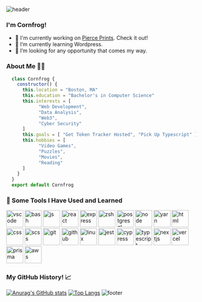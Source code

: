 ![header](https://capsule-render.vercel.app/api?type=waving&text=Hi%20There%20👋!&fontColor=FFFFFF&color=0:006400,100:640064)

### I'm Cornfrog!
- 🚀 I'm currently working on [Pierce Prints](pierceprints.vercel.app). Check it out!
- 🌱 I’m currently learning Wordpress.
- 🤔 I’m looking for any opportunity that comes my way.

### About Me 👨‍💻
```js
  class Cornfrog {
    constructor() {
      this.location = "Boston, MA"
      this.education = "Bachelor's in Computer Science"
      this.interests = [
            "Web Development",
            "Data Analysis",
            "Web3",
            "Cyber Security"
      ]
      this.goals = [ "Get Token Tracker Hosted", "Pick Up Typescript" ]
      this.hobbies = [
            "Video Games",
            "Puzzles",
            "Movies",
            "Reading"
      ]
    }
  }
  export default Cornfrog
```
### 🚀 Some Tools I Have Used and Learned
<p align="left">
  <img src="https://cdn.jsdelivr.net/gh/devicons/devicon/icons/vscode/vscode-original.svg" alt="vscode" width="45" height="45"/>
  <img src="https://cdn.jsdelivr.net/gh/devicons/devicon/icons/bash/bash-original.svg" alt="bash" width="45" height="45"/>
  <img src="https://cdn.jsdelivr.net/gh/devicons/devicon@latest/icons/javascript/javascript-original.svg" alt="js" width="45" height="45"/>
  <img src="https://cdn.jsdelivr.net/gh/devicons/devicon@latest/icons/react/react-original.svg" alt="react" width="45" height="45"/>
  <img src="https://cdn.jsdelivr.net/gh/devicons/devicon@latest/icons/express/express-original-wordmark.svg" alt="express" width="45" height="45"/>
  <img src="https://cdn.jsdelivr.net/gh/devicons/devicon@latest/icons/ohmyzsh/ohmyzsh-original.svg" alt="zsh" width="45" height="45"/>
  <img src="https://cdn.jsdelivr.net/gh/devicons/devicon@latest/icons/postgresql/postgresql-original.svg" alt="postgresql" width="45" height="45"/>
  <img src="https://cdn.jsdelivr.net/gh/devicons/devicon@latest/icons/nodejs/nodejs-plain-wordmark.svg" alt="node" width="45" height="45"/>
  <img src="https://cdn.jsdelivr.net/gh/devicons/devicon@latest/icons/yarn/yarn-original.svg" alt="yarn" width="45" height="45"/>
  <img src="https://cdn.jsdelivr.net/gh/devicons/devicon@latest/icons/html5/html5-original-wordmark.svg" alt="html" width="45" height="45"/>
  <img src="https://cdn.jsdelivr.net/gh/devicons/devicon@latest/icons/css3/css3-original.svg" alt="css" width="45" height="45"/>
  <img src="https://cdn.jsdelivr.net/gh/devicons/devicon@latest/icons/sass/sass-original.svg" alt="scss" width="45" height="45"/>
  <img src="https://cdn.jsdelivr.net/gh/devicons/devicon@latest/icons/git/git-original.svg" alt="git" width="45" height="45"/>
  <img src="https://cdn.jsdelivr.net/gh/devicons/devicon@latest/icons/github/github-original-wordmark.svg" alt="github" width="45" height="45"/>
  <img src="https://cdn.jsdelivr.net/gh/devicons/devicon@latest/icons/linux/linux-original.svg" alt="linux" width="45" height="45"/>  
  <img src="https://cdn.jsdelivr.net/gh/devicons/devicon@latest/icons/jest/jest-plain.svg" alt="jest" width="45" height="45"/>
  <img src="https://cdn.jsdelivr.net/gh/devicons/devicon@latest/icons/cypressio/cypressio-original-wordmark.svg" alt="cypress" width="45" height="45"/> 
  <img src="https://cdn.jsdelivr.net/gh/devicons/devicon@latest/icons/typescript/typescript-original.svg" alt="typescript" width="45" height="45"/>
  <img src="https://cdn.jsdelivr.net/gh/devicons/devicon@latest/icons/nextjs/nextjs-original.svg" alt="nextjs" width="45" height="45"/>
  <img src="https://cdn.jsdelivr.net/gh/devicons/devicon@latest/icons/vercel/vercel-original-wordmark.svg" alt="vercel" width="45" height="45"/>
  <img src="https://cdn.jsdelivr.net/gh/devicons/devicon@latest/icons/prisma/prisma-original.svg" alt="prisma" width="45" height="45"/>
  <img src="https://cdn.jsdelivr.net/gh/devicons/devicon@latest/icons/amazonwebservices/amazonwebservices-plain-wordmark.svg" alt="aws" width="45" height="45"/>
</p>

### My GitHub History! 📈
[![Anurag's GitHub stats](https://github-readme-stats.vercel.app/api?username=cornfrog&theme=midnight-purple)](https://github.com/anuraghazra/github-readme-stats)
[![Top Langs](https://github-readme-stats.vercel.app/api/top-langs/?username=cornfrog&theme=midnight-purple)](https://github.com/anuraghazra/github-readme-stats)
![footer](https://capsule-render.vercel.app/api?type=waving&color=0:006400,100:640064)
